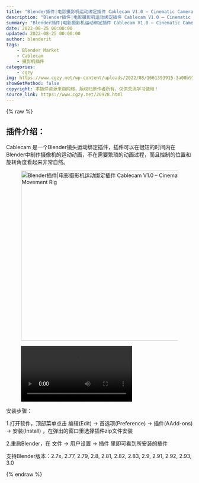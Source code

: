 ```yaml
---
title: "Blender插件|电影摄影机运动绑定插件 Cablecam V1.0 – Cinematic Camera Movement Rig"
description: "Blender插件|电影摄影机运动绑定插件 Cablecam V1.0 – Cinematic Camera Movement Rig"
summary: "Blender插件|电影摄影机运动绑定插件 Cablecam V1.0 – Cinematic Camera Movement Rig"
date: 2022-08-25 00:00:00
updated: 2022-08-25 00:00:00
author: blenderit
tags: 
    - Blender Market
    - Cablecam
    - 摄影机插件
categories:
    - cgzy
img: https://www.cgzy.net/wp-content/uploads/2022/08/1661393915-3a00b973841276b.jpg
showGetMethod: false
copyright: 本插件资源来自网络，版权归原作者所有，仅供交流学习使用！
source_link: https://www.cgzy.net/20928.html
---
```


{% raw %}
<div class="wp-block-pandastudio-title"><div class="title_style_01"><h2 id="h2-0">插件介绍：</h2></div></div><p class="is-style-text-indent-2em">Cablecam 是一个Blender镜头运动绑定插件，插件可以在很短的时间内在Blender中制作摄像机的运动动画，不在需要繁琐的动画过程，而且控制的位置和旋转角度看起来非常自然。</p><div class="wp-block-image is-style-border-round-and-with-shadow"><figure class="aligncenter size-full"><img fetchpriority="high" decoding="async" width="512" height="458" src="https://www.cgzy.net/wp-content/uploads/2022/08/1661393915-3a00b973841276b.jpg" class="wp-image-20929" title="Blender插件|电影摄影机运动绑定插件 Cablecam V1.0 – Cinematic Camera Movement Rig" alt="Blender插件|电影摄影机运动绑定插件 Cablecam V1.0 – Cinematic Camera Movement Rig"></figure></div><figure class="wp-block-video aligncenter"><video controls src="https://cloud.video.taobao.com/play/u/717183932/p/1/e/6/t/1/373520756425.mp4"></video></figure><div class="wp-block-pandastudio-title"><div class="title_style_01"><p>安装步骤：</p></div></div><p>1.打开软件，顶部菜单点击 编辑(Edit) → 首选项(Preference) → 插件(AAdd-ons) → 安装(Install) ，在弹出的窗口里选择插件zip文件安装</p><p>2.重启Blender，在 文件 → 用户设置 → 插件 里即可看到所安装的插件</p><div class="wp-block-pandastudio-tips"><div class="tip success "><p>支持Blender版本：2.7x, 2.77, 2.79, 2.8, 2.81, 2.82, 2.83, 2.9, 2.91, 2.92, 2.93, 3.0</p>
</div></div>
<div style="display: none">cgzy</div>
{% endraw %}